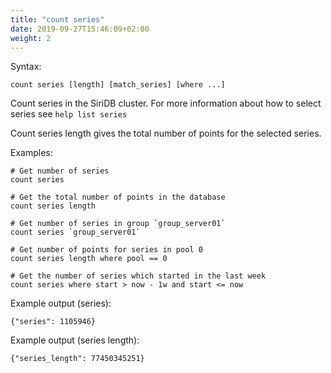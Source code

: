 ```yaml
---
title: "count series"
date: 2019-09-27T15:46:09+02:00
weight: 2
---
```


Syntax:

	count series [length] [match_series] [where ...]

Count series in the SiriDB cluster. For more information about how to select
series see `help list series`

Count series length gives the total number of points for the selected series.

Examples:

	# Get number of series
	count series

	# Get the total number of points in the database
	count series length

	# Get number of series in group `group_server01`
	count series `group_server01`

	# Get number of points for series in pool 0
	count series length where pool == 0

	# Get the number of series which started in the last week
	count series where start > now - 1w and start <= now


Example output (series):

	{"series": 1105946}


Example output (series length):

	{"series_length": 77450345251}